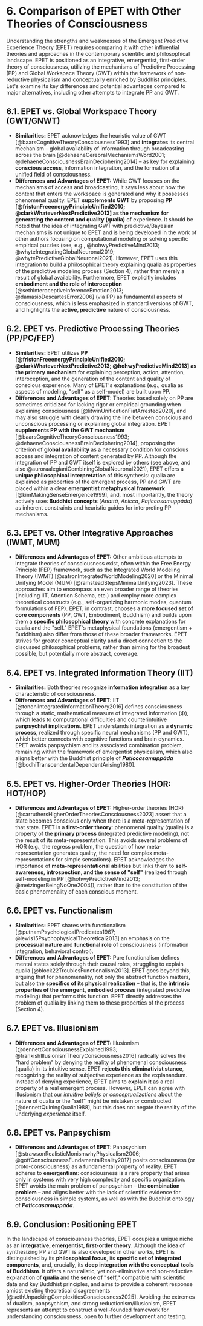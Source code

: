 # 6. Comparison of EPET with Other Theories of Consciousness

Understanding the strengths and weaknesses of the Emergent Predictive Experience Theory (EPET) requires comparing it with other influential theories and approaches in the contemporary scientific and philosophical landscape. EPET is positioned as an integrative, emergentist, first-order theory of consciousness, utilizing the mechanisms of Predictive Processing (PP) and Global Workspace Theory (GWT) within the framework of non-reductive physicalism and conceptually enriched by Buddhist principles. Let's examine its key differences and potential advantages compared to major alternatives, including other attempts to integrate PP and GWT.

## 6.1. EPET vs. Global Workspace Theory (GWT/GNWT)

*   **Similarities:** EPET acknowledges the heuristic value of GWT [@baarsCognitiveTheoryConsciousness1993] and **integrates** its central mechanism – global availability of information through broadcasting across the brain [@dehaeneCerebralMechanismsWord2001; @dehaeneConsciousnessBrainDeciphering2014] – as key for explaining **conscious access**, information integration, and the formation of a unified field of consciousness.
*   **Differences and Advantages of EPET:** While GWT focuses on the mechanisms of access and broadcasting, it says less about how the content that enters the workspace is generated and why it possesses phenomenal quality. EPET **supplements GWT** by proposing **PP [@fristonFreeenergyPrincipleUnified2010; @clarkWhateverNextPredictive2013] as the mechanism for generating the content and quality (qualia)** of experience. It should be noted that the idea of integrating GWT with predictive/Bayesian mechanisms is not unique to EPET and is being developed in the work of other authors focusing on computational modeling or solving specific empirical puzzles (see, e.g., @hohwyPredictiveMind2013; @whyteIntegratingGlobalNeuronal2019; @whytePredictiveGlobalNeuronal2021). However, EPET uses this integration to build a philosophical theory explaining qualia as properties of the predictive modeling process (Section 4), rather than merely a result of global availability. Furthermore, EPET explicitly includes **embodiment and the role of interoception** [@sethInteroceptiveInferenceEmotion2013; @damasioDescartesError2006] (via PP) as fundamental aspects of consciousness, which is less emphasized in standard versions of GWT, and highlights the **active, predictive** nature of consciousness.

## 6.2. EPET vs. Predictive Processing Theories (PP/PC/FEP)

*   **Similarities:** EPET utilizes **PP [@fristonFreeenergyPrincipleUnified2010; @clarkWhateverNextPredictive2013; @hohwyPredictiveMind2013] as the primary mechanism** for explaining perception, action, attention, interoception, and the generation of the content and quality of conscious experience. Many of EPET's explanations (e.g., qualia as aspects of modeling, "self" as a self-model) are built upon PP.
*   **Differences and Advantages of EPET:** Theories based solely on PP are sometimes criticized for lacking rigor or empirical grounding when explaining consciousness [@litwinUnificationFiatArrested2020], and may also struggle with clearly drawing the line between conscious and unconscious processing or explaining global integration. EPET **supplements PP with the GWT mechanism** [@baarsCognitiveTheoryConsciousness1993; @dehaeneConsciousnessBrainDeciphering2014], proposing the criterion of **global availability** as a necessary condition for conscious access and integration of content generated by PP. Although the integration of PP and GWT itself is explored by others (see above, and also @auroraalegianiCombiningGlobalNeuronal2021), EPET offers a **unique philosophical interpretation** of this synthesis: qualia are explained as properties of the emergent process, PP and GWT are placed within a clear **emergentist metaphysical framework** [@kimMakingSenseEmergence1999], and, most importantly, the theory actively uses **Buddhist concepts** (*Anattā*, *Anicca*, *Paṭiccasamuppāda*) as inherent constraints and heuristic guides for interpreting PP mechanisms.

## 6.3. EPET vs. Other Integrative Approaches (IWMT, MUM)

*   **Differences and Advantages of EPET:** Other ambitious attempts to integrate theories of consciousness exist, often within the Free Energy Principle (FEP) framework, such as the Integrated World Modeling Theory (IWMT) [@safronIntegratedWorldModeling2020] or the Minimal Unifying Model (MUM) [@ramsteadStepsMinimalUnifying2023]. These approaches aim to encompass an even broader range of theories (including IIT, Attention Schema, etc.) and employ more complex theoretical constructs (e.g., self-organizing harmonic modes, quantum formulations of FEP). EPET, in contrast, chooses a **more focused set of core components** (PP, GWT, Embodiment, Buddhism) and builds upon them a **specific philosophical theory** with concrete explanations for qualia and the "self." EPET's metaphysical foundations (emergentism + Buddhism) also differ from those of these broader frameworks. EPET strives for greater conceptual clarity and a direct connection to the discussed philosophical problems, rather than aiming for the broadest possible, but potentially more abstract, coverage.

## 6.4. EPET vs. Integrated Information Theory (IIT)

*   **Similarities:** Both theories recognize **information integration** as a key characteristic of consciousness.
*   **Differences and Advantages of EPET:** IIT [@tononiIntegratedInformationTheory2016] defines consciousness through a static, mathematical measure of integrated information (Φ), which leads to computational difficulties and counterintuitive **panpsychist implications**. EPET understands integration as a **dynamic process**, realized through specific neural mechanisms (PP and GWT), which better connects with cognitive functions and brain dynamics. EPET avoids panpsychism and its associated combination problem, remaining within the framework of emergentist physicalism, which also aligns better with the Buddhist principle of ***Paṭiccasamuppāda*** [@bodhiTranscendentalDependentArising1980].

## 6.5. EPET vs. Higher-Order Theories (HOR: HOT/HOP)

*   **Differences and Advantages of EPET:** Higher-order theories (HOR) [@carruthersHigherOrderTheoriesConsciousness2023] assert that a state becomes conscious only when there is a meta-representation of that state. EPET is a **first-order theory**: phenomenal quality (qualia) is a property of the **primary process** (integrated predictive modeling), not the result of its meta-representation. This avoids several problems of HOR (e.g., the regress problem, the question of how meta-representation generates quality, the need for complex meta-representations for simple sensations). EPET acknowledges the importance of **meta-representational abilities** but links them to **self-awareness, introspection, and the sense of "self"** (realized through self-modeling in PP [@hohwyPredictiveMind2013; @metzingerBeingNoOne2004]), rather than to the constitution of the basic phenomenality of each conscious moment.

## 6.6. EPET vs. Functionalism

*   **Similarities:** EPET shares with functionalism [@putnamPsychologicalPredicates1967; @lewis15PsychophysicalTheoretical2013] an emphasis on the **processual nature** and **functional role** of consciousness (information integration, behavioral control).
*   **Differences and Advantages of EPET:** Pure functionalism defines mental states solely through their causal roles, struggling to explain qualia [@block22TroublesFunctionalism2013]. EPET goes beyond this, arguing that for phenomenality, not only the abstract function matters, but also the **specifics of its physical realization** – that is, the **intrinsic properties of the emergent, embodied process** (integrated predictive modeling) that performs this function. EPET directly addresses the problem of qualia by linking them to these properties of the process (Section 4).

## 6.7. EPET vs. Illusionism

*   **Differences and Advantages of EPET:** Illusionism [@dennettConsciousnessExplained1993; @frankishIllusionismTheoryConsciousness2016] radically solves the "hard problem" by denying the reality of phenomenal consciousness (qualia) in its intuitive sense. EPET **rejects this eliminativist stance**, recognizing the reality of subjective experience as the explanandum. Instead of denying experience, EPET aims to **explain it** as a real property of a real emergent process. However, EPET can agree with illusionism that our *intuitive beliefs* or *conceptualizations* about the nature of qualia or the "self" might be mistaken or constructed [@dennettQuiningQualia1988], but this does not negate the reality of the underlying *experience* itself.

## 6.8. EPET vs. Panpsychism

*   **Differences and Advantages of EPET:** Panpsychism [@strawsonRealisticMonismwhyPhysicalism2006; @goffConsciousnessFundamentalReality2017] posits consciousness (or proto-consciousness) as a fundamental property of reality. EPET adheres to **emergentism**: consciousness is a rare property that arises only in systems with very high complexity and specific organization. EPET avoids the main problem of panpsychism – the **combination problem** – and aligns better with the lack of scientific evidence for consciousness in simple systems, as well as with the Buddhist ontology of ***Paṭiccasamuppāda***.

## 6.9. Conclusion: Positioning EPET

In the landscape of consciousness theories, EPET occupies a unique niche as an **integrative, emergentist, first-order theory**. Although the idea of synthesizing PP and GWT is also developed in other works, EPET is distinguished by its **philosophical focus**, its **specific set of integrated components**, and, crucially, its **deep integration with the conceptual tools of Buddhism**. It offers a naturalistic, yet non-eliminative and non-reductive explanation of **qualia** and the **sense of "self,"** compatible with scientific data and key Buddhist principles, and aims to provide a coherent response amidst existing theoretical disagreements [@sethUnpackingComplexitiesConsciousness2025]. Avoiding the extremes of dualism, panpsychism, and strong reductionism/illusionism, EPET represents an attempt to construct a well-founded framework for understanding consciousness, open to further development and testing.